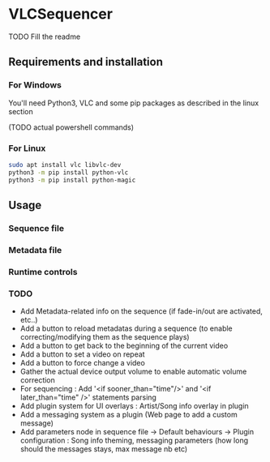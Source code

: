 # VLCSequencer

TODO Fill the readme

## Requirements and installation

### For Windows

You'll need Python3, VLC and some pip packages as described in the linux section 

(TODO actual powershell commands)

### For Linux

```bash
sudo apt install vlc libvlc-dev
python3 -m pip install python-vlc
python3 -m pip install python-magic
```

## Usage

### Sequence file

### Metadata file

### Runtime controls

### TODO

- Add Metadata-related info on the sequence (if fade-in/out are activated, etc..)
- Add a button to reload metadatas during a sequence (to enable correcting/modifying them as the sequence plays)
- Add a button to get back to the beginning of the current video
- Add a button to set a video on repeat
- Add a button to force change a video
- Gather the actual device output volume to enable automatic volume correction
- For sequencing : Add '\<if sooner_than="time"/>' and '\<if later_than="time" />' statements parsing
- Add plugin system for UI overlays : Artist/Song info overlay in plugin
- Add a messaging system as a plugin (Web page to add a custom message)
- Add parameters node in sequence file
   -> Default behaviours
   -> Plugin configuration : Song info theming, messaging parameters (how long should the messages stays, max message nb etc)

